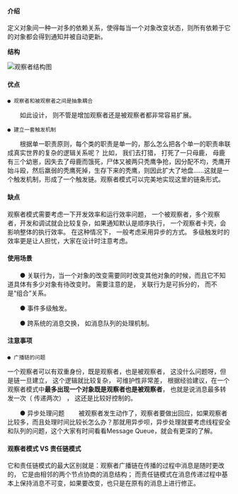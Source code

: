 #### 介绍
定义对象间一种一对多的依赖关系，使得每当一个对象改变状态，则所有依赖于它的对象都会得到通知并被自动更新。

**结构**

![观察者结构图](/观察者结构图.png)

#### 优点
    ● 观察者和被观察者之间是抽象耦合
　　如此设计， 则不管是增加观察者还是被观察者都非常容易扩展。

    ● 建立一套触发机制
　　根据单一职责原则，每个类的职责是单一的，那么怎么把各个单一的职责串联成真实世界的复杂的逻辑关系呢？ 比如， 我们去打猎， 打死了一只母鹿， 母鹿有三个幼崽，因失去了母鹿而饿死，尸体又被两只秃鹰争抢，因分配不均，秃鹰开始斗殴，然后羸弱的秃鹰死掉，生存下来的秃鹰，则因此扩大了地盘……这就是一个触发机制，形成了一个触发链。观察者模式可以完美地实现这里的链条形式。

#### 缺点
观察者模式需要考虑一下开发效率和运行效率问题， 一个被观察者，多个观察者，开发和调试就会比较复杂，如果通知默认是顺序执行， 一个观察者卡壳，会影响整体的执行效率。 在这种情况下， 一般考虑采用异步的方式。
多级触发时的效率更是让人担忧，大家在设计时注意考虑。

#### 使用场景
　　● 关联行为，当一个对象的改变需要同时改变其他对象的时候，而且它不知道具体有多少对象有待改变时。 需要注意的是， 关联行为是可拆分的， 而不是“组合”关系。

　　● 事件多级触发。

　　● 跨系统的消息交换， 如消息队列的处理机制。 

#### 注意事项
    ● 广播链的问题
一个观察者可以有双重身份，既是观察者，也是被观察者， 这没什么问题呀，但是链一旦建立， 这个逻辑就比较复杂， 可维护性非常差， 根据经验建议，在一个观察者模式中**最多出现一个对象既是观察者也是被观察者**， 也就是说消息最多转发一次（ 传递两次） ， 这还是比较好控制的。

　　● 异步处理问题
　　被观察者发生动作了，观察者要做出回应，如果观察者比较多，而且处理时间比较长怎么办？那就用异步呗，异步处理就要考虑线程安全和队列的问题，这个大家有时间看看Message Queue，就会有更深的了解。 


#### 观察者模式 VS 责任链模式
它和责任链模式的最大区别就是：观察者广播链在传播的过程中消息是随时更改的， 它是由相邻的两个节点协商的消息结构； 而责任链模式在消息传递过程中基本上保持消息不可变，如果要改变，也只是在原有的消息上进行修正。
